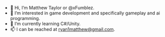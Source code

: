 - 👋 Hi, I’m Matthew Taylor or @xFumblez.
- 👀 I’m interested in game development and specifically gameplay and ai programming.
- 🌱 I’m currently learning C#/Unity.
- 📫 I can be reached at ryan1matthew@gmail.com.

<!---
xFumblez/xFumblez is a ✨ special ✨ repository because its `README.md` (this file) appears on your GitHub profile.
You can click the Preview link to take a look at your changes.
--->
